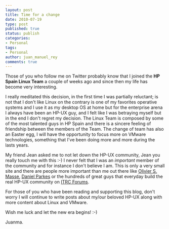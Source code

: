 ```yaml
---
layout: post
title: Time for a change
date: 2010-07-19
type: post
published: true
status: publish
categories:
- Personal
tags:
- Personal
author: juan_manuel_rey
comments: true
---
```


Those of you who follow me on Twitter probably know that I joined the **HP Spain Linux Team** a couple of weeks ago and since then my life has become very interesting.

I really meditated this decision, in the first time I was partially reluctant; is not that I don't like Linux on the contrary is one of my favorites operative systems and I use it as my desktop OS at home but for the enterprise arena I always have been an HP-UX guy, and I felt like I was betraying myself but in the end I don't regret my decision. The Linux Team is composed by some of the most talented guys in HP Spain and there is a sincere feeling of friendship between the members of the Team. The change of team has also an Easter egg, I will have the opportunity to focus more on VMware technologies, something that I've been doing more and more during the lasts years.

My friend Jean asked me to not let down the HP-UX community, Jean you really touch me with this :-) I never felt that I was an *important* member of the community and for instance I don't believe I am. This is only a very small site and there are people more important than me out there like [Olivier S. Masse](http://omasse.blogspot.com/), [Daniel Parkes](http://www.hpuxtips.es/) or the hundreds of great guys that everyday build the real HP-UX community on [ITRC Forums](http://forums11.itrc.hp.com/service/forums/home.do).

For those of you who have been reading and supporting this blog, don't worry I will continue to write posts about my/our beloved HP-UX along with more content about Linux and VMware.

Wish me luck and let the new era begins! :-)

Juanma.
